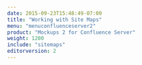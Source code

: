 ```yaml
---
date: 2015-09-23T15:48:49-07:00
title: "Working with Site Maps"
menu: "menuconfluenceserver2" 
product: "Mockups 2 for Confluence Server"
weight: 1200
include: "sitemaps"
editorversion: 2
---
```

